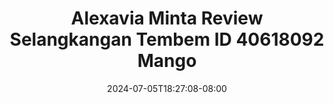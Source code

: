 --- 
title: "Alexavia Minta Review Selangkangan Tembem ID 40618092 Mango"
description: "streaming bokep Alexavia Minta Review Selangkangan Tembem ID 40618092 Mango twitter   terbaru"
date: 2024-07-05T18:27:08-08:00
file_code: "9tm7uqgt99t8"
draft: false
cover: "mstyii0qv5aw96zm.jpg"
tags: ["Alexavia", "Minta", "Review", "Selangkangan", "Tembem", "Mango", "bokep-indo", "bokep-viral", "bokep-ig"]
length: 2616
fld_id: "1483247"
foldername: "Alexavia"
categories: ["Alexavia"]
views: 2
---